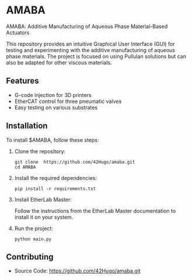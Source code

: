 AMABA
======

AMABA: Additive Manufacturing of Aqueous Phase Material-Based Actuators

This repository provides an intuitive Graphical User Interface (GUI) for testing and experimenting with the additive manufacturing of aqueous phase materials. The project is focused on using Pullulan solutions but can also be adapted for other viscous materials.

Features
--------

- G-code injection for 3D printers
- EtherCAT control for three pneumatic valves
- Easy testing on various substrates

Installation
------------

To install $AMABA, follow these steps:

1. Clone the repository:

    ```
    git clone  https://github.com/42Hugo/amaba.git
    cd AMABA
    ```

2. Install the required dependencies:

    ```
    pip install -r requirements.txt
    ```

3. Install EtherLab Master:

    Follow the instructions from the EtherLab Master documentation to install it on your system.

4. Run the project:

    ```
    python main.py
    ```

Contributing
------------

- Source Code: https://github.com/42Hugo/amaba.git


